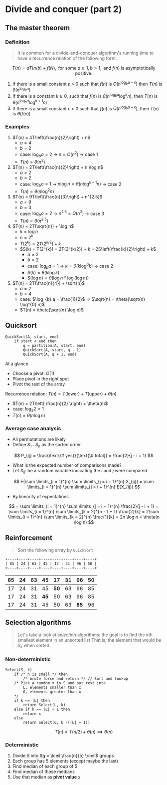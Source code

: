 # Divide and conquer (part 2)

## The master theorem

### Definition

> It is common for a divide-and-conquer algorithm's running time to have a recurrence relation of the following form:

$$
    T(n) = aT(n/b) + f(N), \text{ for some } a \ge 1, \, b > 1, \text{ and } f(n) \text{ is asymptotically positive.}
$$

1) If there is a small constant $\epsilon > 0$ such that $f(n)$ is $O(n^{\log_{b} a - \epsilon})$ then $T(n)$ is $\theta(n^{\log_{b} a})$
2) If there is a constant $k \ge 0$, such that $f(n)$ is $\theta(n^{\log_{b} a} \log^{k} n)$, then $T(n)$ is $\theta(n^{\log_{b} a} \log^{k+1} n)$
3) If there is a small constant $\epsilon > 0$ such that $f(n)$ is $\Omega(n^{\log_{b} a + \epsilon})$, then $T(n)$ is $\theta(f(n))$

### Examples

1) $T(n) = 4T\left(\frac{n}{2}\right)  + n$
    - $a = 4$
    - $b = 2$
    - case: $\log_{b} a = 2$ -> $n = O(n^{2})$ -> case 1
    - $T(n) = \theta(n^{2})$
2) $T(n) = 2T\left(\frac{n}{2}\right) + n \log n$
    - $a =2$
    - $b = 2$
    - case: $\log_{b} a = 1$ -> $n \log n = \theta(n \log^{k - 1}n)$ -> case 2
    - $T(n) = \theta(n \log^{2} n)$
3) $T(n) = 9T\left(\frac{n}{3}\right) + n^{2.5}$
    - $a = 9$
    - $b = 3$
    - case: $\log_{b} a = 2$ -> $n^{2.5} = \Omega(n^{2})$ -> case 3
    - $T(n) = \theta(n^{2.5})$
4) $T(n) = 2T(\sqrt{n}) + \log n$
    - $k = \log n$
    - $n = 2^{k}$
    - $T(2^{k}) = 2T(2^{k/2}) + k$
    - $S(k) = T(2^{k}) = 2T(2^{k/2}) + k = 2S\left(\frac{k}{2}\right) + k$
        - $a = 2$
        - $b = 2$
        - case: $\log_{b} a = 1$ -> $k = \theta(k \log^{0} k)$ -> case 2
        - $S(k) = \theta(k \log k)$
        - $S(\log n) = \theta(\log n * \log(\log n))$
5) $T(n) = 2T(\frac{n}{4}) + \sqrt{n}$
    - $a = 2$
    - $b = 4$
    - case: $\log_{b} a = \frac{1}{2}$ -> $\sqrt{n} = \theta(\sqrt{n} \log^{0} n)$
    - $T(n) = \theta(\sqrt{n} \log n)$

## Quicksort

```
QuickSort(A, start, end)
    if start < end then
        q = partition(A, start, end)
        QuickSort(A, start, q - 1)
        QuickSort(A, q + 1, end)
```

At a glance

- Choose a pivot: $O(1)$
- Place pivot in the right spot
- Pivot the rest of the array

Recurrence relation: $T(n) = T(\text{lower}) + T(\text{upper}) + \theta(n)$

- $T(n) = 2T\left( \frac{n}{2} \right) + \theta(n)$
- case: $\log_{2} 2 = 1$
- $T(n) = \theta(n \log n)$

### Average case analysis

- All permutations are likely
- Define $S_{1} \dots S_{n}$ as the sorted order

$$
    P_{ij} = \frac{\text{\# yes}}{\text{\# total}} = \frac{2}{j - i + 1}
$$

- What is the expected number of comparisons made?
- Let $X_{ij}$: be a random variable indicating the $i$ and $j$ were compared

$$
    E(\sum \limits_{i = 1}^{n} \sum \limits_{j = i + 1}^{n} X_{ij}) = 
    \sum \limits_{i = 1}^{n} \sum \limits_{j = i + 1}^{n} E(X_{ij})
$$

- By linearity of expectations

$$
     = \sum \limits_{i = 1}^{n} \sum \limits_{j = i + 1}^{n} \frac{2}{j - i + 1}
     = \sum \limits_{i = 1}^{n} \sum \limits_{k = 2}^{n - 1 + 1} \frac{2}{k}
     = 2\sum \limits_{i = 1}^{n} \sum \limits_{k = 2}^{n} \frac{1}{k}
     = 2n \log n = \theta(n \log n)
$$

## Reinforcement

> Sort the following array by `QuickSort`

```
+----+----+----+----+----+----+----+----+
| 85 | 24 | 63 | 45 | 17 | 31 | 96 | 50 |
+----+----+----+----+----+----+----+----+
```

| 85 | 24 | 63 | 45 | 17 | 31 | 96 | 50 |
|----|----|----|----|----|----|----|----|
| 17 | 24 | 31 | 45 | **50** | 63 | 96 | 85 |
| 17 | 24 | 31 | **45** | 50 | 63 | 96 | 85 |
| 17 | 24 | 31 | 45 | 50 | 63 | **85** | 96 |

## Selection algorithms

> Let's take a look at *selection* algorithms: the goal is to find the $k$th smallest element in an unsorted list
> That is, the element that would be $S_{k}$ when sorted.

### Non-deterministic

```
Select(S, k)
    if /* n is small */ then
        /* brute force and return */ // Sort and lookup
    /* Pick a random x in S and put rest into
        L, elements smaller than x
        G, elements greater than x
    */
    if k <= |L| then
        return Select(L, k)
    else if k == |L| + 1 then
        return x
    else
        return Select(G, k -(|L| + 1))
```

$$
    T(n) = T(n/2) + \theta(n) \implies \theta(n)
$$

### Deterministic

1) Divide $S$ into $g = \lceil \frac{n}{5} \rceil$ groups
2) Each group has 5 elements (except maybe the last)
3) Find median of each group of 5
4) Find median of those medians
5) Use that median as **pivot value** $x$